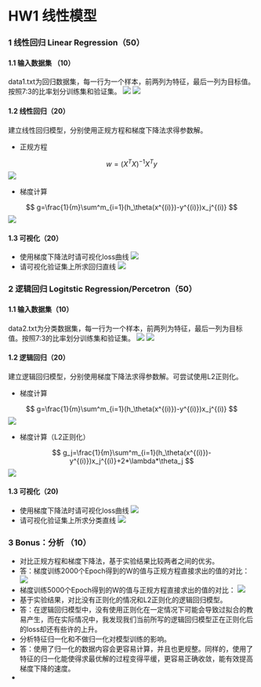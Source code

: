 # HW1 线性模型

### 1 线性回归 Linear Regression（50）

#### 1.1 输入数据集 （10）

data1.txt为回归数据集，每一行为一个样本，前两列为特征，最后一列为目标值。按照7:3的比率划分训练集和验证集。
![](imagedata/inputdata.png)
![](imagedata/dataShow.png)
#### 1.2 线性回归（20）

建立线性回归模型，分别使用正规方程和梯度下降法求得参数解。

- 正规方程

$$
w=(X^TX)^{-1}X^Ty
$$
![](imagedata/normal_equation_model.png)


- 梯度计算

$$
g=\frac{1}{m}\sum^m_{i=1}(h_\theta(x^{(i)})-y^{(i)})x_j^{(i)}
$$
![](imagedata/gradient_descent_model.png)
#### 1.3 可视化（20）

- 使用梯度下降法时请可视化loss曲线
![](imagedata/Linear_Regression_Loss.png)
- 请可视化验证集上所求回归直线
![](imagedata/test_gradient_denscent_line.png)
### 2 逻辑回归 Logitstic Regression/Percetron（50）

#### 1.1 输入数据集（10）

data2.txt为分类数据集，每一行为一个样本，前两列为特征，最后一列为目标值。按照7:3的比率划分训练集和验证集。
![](imagedata/logitistic_data_code.png)
![](imagedata/logitistic_data_show.png)
#### 1.2 逻辑回归（20）

建立逻辑回归模型，分别使用梯度下降法求得参数解。可尝试使用L2正则化。

- 梯度计算

$$
g=\frac{1}{m}\sum^m_{i=1}(h_\theta(x^{(i)})-y^{(i)})x_j^{(i)}
$$
![](imagedata/logitistic_gradient_code.png)
- 梯度计算（L2正则化）

$$
g_j=\frac{1}{m}\sum^m_{i=1}(h_\theta(x^{(i)})-y^{(i)})x_j^{(i)}+2*\lambda*\theta_j
$$
![](imagedata/logitistic_gradient_L2_code.png)
#### 1.3 可视化（20)

- 使用梯度下降法时请可视化loss曲线
![](imagedata/Logitstic_Loss_Curve.png)
- 请可视化验证集上所求分类直线
![](imagedata/Logitstic_visualize_line.png)
### 3 Bonus：分析 （10）

- 对比正规方程和梯度下降法，基于实验结果比较两者之间的优劣。
- 答：梯度训练2000个Epoch得到的W的值与正规方程直接求出的值的对比：
![](imagedata/gradient_descent%20VS%20normal_equation1.png)
- 梯度训练5000个Epoch得到的W的值与正规方程直接求出的值的对比：
![](imagedata/gradient_descent%20VS%20normal_equation2.png)
- 基于实验结果，对比没有正则化的情况和L2正则化的逻辑回归模型。
- 答：在逻辑回归模型中，没有使用正则化在一定情况下可能会导致过拟合的教易产生，而在实际情况中，我发现我们当前所写的逻辑回归模型正在正则化后的loss却还有些许的上升。
- 分析特征归一化和不做归一化对模型训练的影响。
- 答：使用了归一化的数据内容会更容易计算，并且也更规整。同样的，使用了特征的归一化能使得求最优解的过程变得平缓，更容易正确收敛，能有效提高梯度下降的速度。
- 
